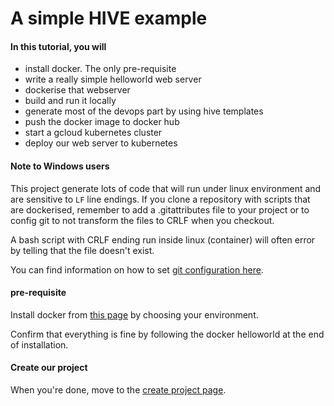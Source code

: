 # A simple HIVE example

#### In this tutorial, you will
- install docker. The only pre-requisite
- write a really simple helloworld web server
- dockerise that webserver
- build and run it locally
- generate most of the devops part by using hive templates
- push the docker image to docker hub
- start a gcloud kubernetes cluster
- deploy our web server to kubernetes

#### Note to Windows users
This project generate lots of code that will run under linux environment and are sensitive to `LF` line endings.
If you clone a repository with scripts that are dockerised, remember to add a .gitattributes file to your project
or to config git to not transform the files to CRLF when you checkout.

A bash script with CRLF ending run inside linux (container) will often error by telling that the file doesn't exist. 

You can find information on how to set [git configuration here](https://help.github.com/articles/dealing-with-line-endings/).

#### pre-requisite
Install docker from [this page](https://docs.docker.com/engine/installation/) by choosing your environment.
 
Confirm that everything is fine by following the docker helloworld at the end of installation.

#### Create our project
When you're done, move to the [create project page](part1.md).

